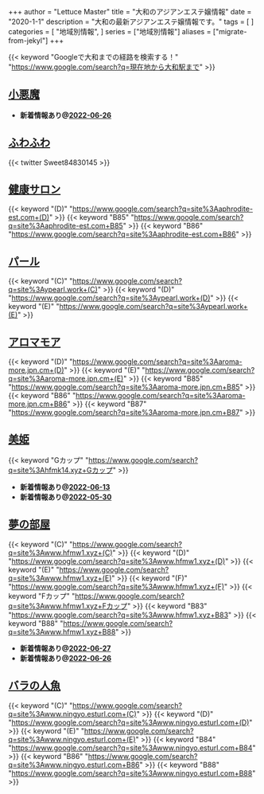 +++
author = "Lettuce Master"
title = "大和のアジアンエステ嬢情報"
date = "2020-1-1"
description = "大和の最新アジアンエステ嬢情報です。"
tags = [
]
categories = [
    "地域別情報",
]
series = ["地域別情報"]
aliases = ["migrate-from-jekyl"]
+++

{{< keyword "Googleで大和までの経路を検索する！" "https://www.google.com/search?q=現在地から大和駅まで" >}}

## [小悪魔](http://happy-baby.work/)


- **新着情報あり@[2022-06-26](/post/2022-06-26)**
## [ふわふわ](http://hfmi3.xyz/)


{{< twitter Sweet84830145 >}}



## [健康サロン](http://aphrodite-est.com/)
{{< keyword "(D)" "https://www.google.com/search?q=site%3Aaphrodite-est.com+(D)" >}} {{< keyword "B85" "https://www.google.com/search?q=site%3Aaphrodite-est.com+B85" >}} {{< keyword "B86" "https://www.google.com/search?q=site%3Aaphrodite-est.com+B86" >}} 

## [パール](http://ypearl.work/)
{{< keyword "(C)" "https://www.google.com/search?q=site%3Aypearl.work+(C)" >}} {{< keyword "(D)" "https://www.google.com/search?q=site%3Aypearl.work+(D)" >}} {{< keyword "(E)" "https://www.google.com/search?q=site%3Aypearl.work+(E)" >}} 

## [アロマモア](https://aroma-more.jpn.cm/)
{{< keyword "(D)" "https://www.google.com/search?q=site%3Aaroma-more.jpn.cm+(D)" >}} {{< keyword "(E)" "https://www.google.com/search?q=site%3Aaroma-more.jpn.cm+(E)" >}} {{< keyword "B85" "https://www.google.com/search?q=site%3Aaroma-more.jpn.cm+B85" >}} {{< keyword "B86" "https://www.google.com/search?q=site%3Aaroma-more.jpn.cm+B86" >}} {{< keyword "B87" "https://www.google.com/search?q=site%3Aaroma-more.jpn.cm+B87" >}} 

## [美姫](http://hfmk14.xyz/)
{{< keyword "Gカップ" "https://www.google.com/search?q=site%3Ahfmk14.xyz+Gカップ" >}} 

- **新着情報あり@[2022-06-13](/post/2022-06-13)**
- **新着情報あり@[2022-05-30](/post/2022-05-30)**
## [夢の部屋](http://www.hfmw1.xyz/)
{{< keyword "(C)" "https://www.google.com/search?q=site%3Awww.hfmw1.xyz+(C)" >}} {{< keyword "(D)" "https://www.google.com/search?q=site%3Awww.hfmw1.xyz+(D)" >}} {{< keyword "(E)" "https://www.google.com/search?q=site%3Awww.hfmw1.xyz+(E)" >}} {{< keyword "(F)" "https://www.google.com/search?q=site%3Awww.hfmw1.xyz+(F)" >}} {{< keyword "Fカップ" "https://www.google.com/search?q=site%3Awww.hfmw1.xyz+Fカップ" >}} {{< keyword "B83" "https://www.google.com/search?q=site%3Awww.hfmw1.xyz+B83" >}} {{< keyword "B88" "https://www.google.com/search?q=site%3Awww.hfmw1.xyz+B88" >}} 

- **新着情報あり@[2022-06-27](/post/2022-06-27)**
- **新着情報あり@[2022-06-26](/post/2022-06-26)**
## [バラの人魚](http://www.ningyo.esturl.com/)
{{< keyword "(C)" "https://www.google.com/search?q=site%3Awww.ningyo.esturl.com+(C)" >}} {{< keyword "(D)" "https://www.google.com/search?q=site%3Awww.ningyo.esturl.com+(D)" >}} {{< keyword "(E)" "https://www.google.com/search?q=site%3Awww.ningyo.esturl.com+(E)" >}} {{< keyword "B84" "https://www.google.com/search?q=site%3Awww.ningyo.esturl.com+B84" >}} {{< keyword "B86" "https://www.google.com/search?q=site%3Awww.ningyo.esturl.com+B86" >}} {{< keyword "B88" "https://www.google.com/search?q=site%3Awww.ningyo.esturl.com+B88" >}} 

